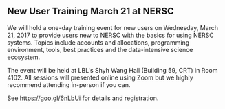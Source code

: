 
## New User Training March 21 at NERSC ##

We will hold a one-day training event for new users on Wednesday, March 21, 2017 
to provide users new to NERSC with the basics for using NERSC systems. Topics 
include accounts and allocations, programming environment, tools, best practices
and the data-intensive science ecosystem. 

The event will be held at LBL's Shyh Wang Hall (Building 59, CRT) in Room 4102. 
All sessions will presented online using Zoom but we highly recommend attending 
in-person if you can.

See <https://goo.gl/6nLbUi> for details and registration.

